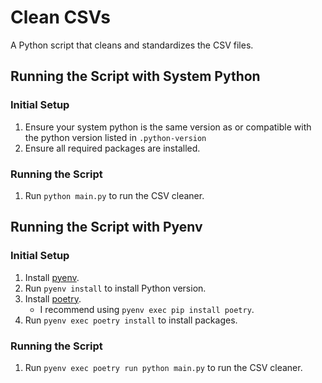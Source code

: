# Clean CSVs
A Python script that cleans and standardizes the CSV files.

## Running the Script with System Python

### Initial Setup
1. Ensure your system python is the same version as or compatible with the python version listed in `.python-version`
2. Ensure all required packages are installed.

### Running the Script
1. Run `python main.py` to run the CSV cleaner.

## Running the Script with Pyenv

### Initial Setup
1. Install [pyenv](https://github.com/pyenv/pyenv).
2. Run `pyenv install` to install Python version.
3. Install [poetry](https://python-poetry.org/).
    * I recommend using `pyenv exec pip install poetry`.
4. Run `pyenv exec poetry install` to install packages.

### Running the Script
1. Run `pyenv exec poetry run python main.py` to run the CSV cleaner.